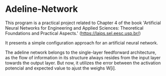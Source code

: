 # Adeline-Network
This program is a practical project related to Chapter 4 of the book 'Artificial Neural Networks for Engineering and Applied Sciences: Theoretical Foundations and Practical Aspects.' (https://laips.sel.eesc.usp.br/)

It presents a simple configuration approach for an artificial neural network.

The adeline network belongs to the single-layer feedforward architecture, as the flow of information in its structure always resides from the input layer towards the output layer. But now, it utilizes the error between the activation potencial and expected value to ajust the weighs W[i].
